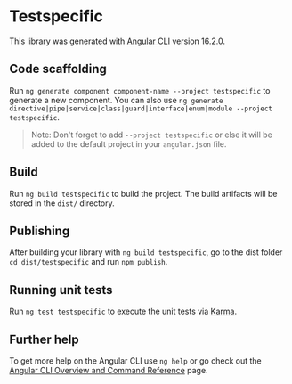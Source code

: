 # Testspecific

This library was generated with [Angular CLI](https://github.com/angular/angular-cli) version 16.2.0.

## Code scaffolding

Run `ng generate component component-name --project testspecific` to generate a new component. You can also use `ng generate directive|pipe|service|class|guard|interface|enum|module --project testspecific`.
> Note: Don't forget to add `--project testspecific` or else it will be added to the default project in your `angular.json` file. 

## Build

Run `ng build testspecific` to build the project. The build artifacts will be stored in the `dist/` directory.

## Publishing

After building your library with `ng build testspecific`, go to the dist folder `cd dist/testspecific` and run `npm publish`.

## Running unit tests

Run `ng test testspecific` to execute the unit tests via [Karma](https://karma-runner.github.io).

## Further help

To get more help on the Angular CLI use `ng help` or go check out the [Angular CLI Overview and Command Reference](https://angular.io/cli) page.
